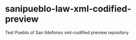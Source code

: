 # sanipueblo-law-xml-codified-preview

Test Pueblo of San Ildefonso xml-codified preview repository
